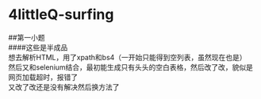 # 4littleQ-surfing
##第一小题  
####这些是半成品  
想去解析HTML，用了xpath和bs4（一开始只能得到空列表，虽然现在也是）  
然后又和selenium结合，最初能生成只有头头的空白表格，然后改了改，貌似是网页加载超时，报错了  
又改了改还是没有解决然后换方法了
